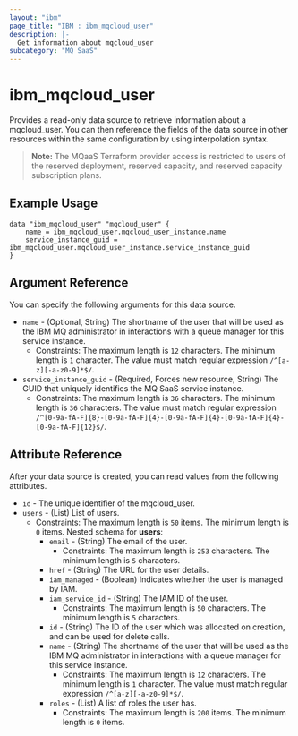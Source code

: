 ```yaml
---
layout: "ibm"
page_title: "IBM : ibm_mqcloud_user"
description: |-
  Get information about mqcloud_user
subcategory: "MQ SaaS"
---
```


# ibm_mqcloud_user

Provides a read-only data source to retrieve information about a mqcloud_user. You can then reference the fields of the data source in other resources within the same configuration by using interpolation syntax.

> **Note:** The MQaaS Terraform provider access is restricted to users of the reserved deployment, reserved capacity, and reserved capacity subscription plans.

## Example Usage

```hcl
data "ibm_mqcloud_user" "mqcloud_user" {
	name = ibm_mqcloud_user.mqcloud_user_instance.name
	service_instance_guid = ibm_mqcloud_user.mqcloud_user_instance.service_instance_guid
}
```

## Argument Reference

You can specify the following arguments for this data source.

* `name` - (Optional, String) The shortname of the user that will be used as the IBM MQ administrator in interactions with a queue manager for this service instance.
  * Constraints: The maximum length is `12` characters. The minimum length is `1` character. The value must match regular expression `/^[a-z][-a-z0-9]*$/`.
* `service_instance_guid` - (Required, Forces new resource, String) The GUID that uniquely identifies the MQ SaaS service instance.
  * Constraints: The maximum length is `36` characters. The minimum length is `36` characters. The value must match regular expression `/^[0-9a-fA-F]{8}-[0-9a-fA-F]{4}-[0-9a-fA-F]{4}-[0-9a-fA-F]{4}-[0-9a-fA-F]{12}$/`.

## Attribute Reference

After your data source is created, you can read values from the following attributes.

* `id` - The unique identifier of the mqcloud_user.
* `users` - (List) List of users.
  * Constraints: The maximum length is `50` items. The minimum length is `0` items.
Nested schema for **users**:
	* `email` - (String) The email of the user.
	  * Constraints: The maximum length is `253` characters. The minimum length is `5` characters.
	* `href` - (String) The URL for the user details.
	* `iam_managed` - (Boolean) Indicates whether the user is managed by IAM.
	* `iam_service_id` - (String) The IAM ID of the user.
	  * Constraints: The maximum length is `50` characters. The minimum length is `5` characters.
	* `id` - (String) The ID of the user which was allocated on creation, and can be used for delete calls.
	* `name` - (String) The shortname of the user that will be used as the IBM MQ administrator in interactions with a queue manager for this service instance.
	  * Constraints: The maximum length is `12` characters. The minimum length is `1` character. The value must match regular expression `/^[a-z][-a-z0-9]*$/`.
	* `roles` - (List) A list of roles the user has.
	  * Constraints: The maximum length is `200` items. The minimum length is `0` items.

